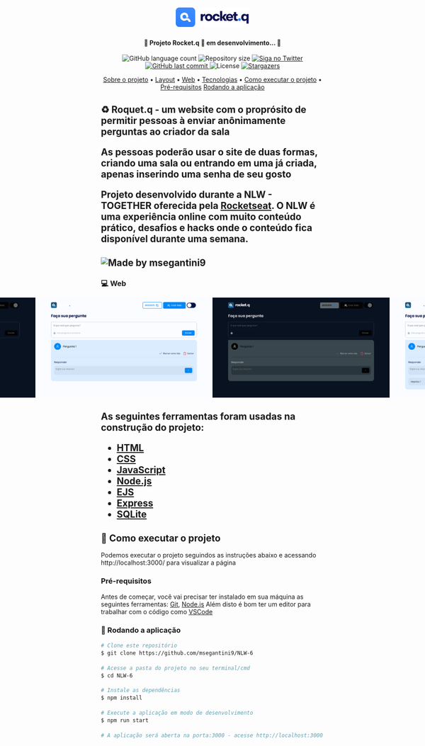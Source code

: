 <h1 align="center">
    <img alt="NextLevelWeek" title="#NextLevelWeek" src="./public/images/logo.png" />
</h1>

<h4 align="center"> 
	🚧 Projeto Rocket.q 🚀 em desenvolvimento... 🚧
</h4>



<p align="center">
  <img alt="GitHub language count" src="https://img.shields.io/github/languages/count/msegantini9/NLW-6?color=%2304D361">

  <img alt="Repository size" src="https://img.shields.io/github/repo-size/msegantini9/NLW-6">

  	
  <a href="https://twitter.com/MatheusSeganti4/">
    <img alt="Siga no Twitter" src="https://img.shields.io/twitter/url?url=https://github.com/msegantini9/NLW-6">
  </a>
	
  
  <a href="https://github.com/msegantini9">
    <img alt="GitHub last commit" src="https://img.shields.io/github/last-commit/msegantini9/NLW-6">
  </a>

  <img alt="License" src="https://img.shields.io/badge/license-MIT-brightgreen">
   <a href="https://github.com/msegantini9/NLW-6/stargazers">
    <img alt="Stargazers" src="https://img.shields.io/github/stars/msegantini9/NLW-6?style=social">
  </a>
</p>



<p align="center">
 <a href="#objetivo">Sobre o projeto</a> •
 <a href="#layout">Layout</a> • 
 <a href="#web">Web</a> • 
 <a href="#tecnologias">Tecnologias</a> • 
 <a href="#executar">Como executar o projeto</a> • 
 <a href="#pre-requisitos">Pré-requisitos</a>
 <a href="#rodando">Rodando a aplicação</a>
</p>

<h2 id="objetivo"📔 Sobre o projeto</h2>

♻️ Roquet.q -  um website com o proprósito de permitir pessoas à enviar anônimamente perguntas ao criador da sala

As pessoas poderão usar o site de duas formas, criando uma sala ou entrando em uma já criada, apenas inserindo uma senha de seu gosto

Projeto desenvolvido durante a **NLW - TOGETHER** oferecida pela [Rocketseat](https://github.com/Rocketseat).
O NLW é uma experiência online com muito conteúdo prático, desafios e hacks onde o conteúdo fica disponível durante uma semana.


<h2 id="layout🎨 Layout</h2>

O layout da aplicação está disponível no Figma:

<a href="https://www.figma.com/file/VKWrverRFtveSseOp1CWz2/Roquet.q-%2302-(Copy)?node-id=0%3A1">
  <img alt="Made by msegantini9" src="https://img.shields.io/badge/Acessar%20Layout%20-Figma-%2304D361">
</a>

<h3 id="web">💻 Web</h3>

<p align="center" style="display: flex; align-items: flex-start; justify-content: center;">
  <img alt="NextLevelWeek" title="#NextLevelWeek" src="./public/images/screenshots/login-create.png" width="400px"/>
  <img alt="NextLevelWeek" title="#NextLevelWeek" src="./public/images/screenshots/create.png" width="400px"/>
  <img alt="NextLevelWeek" title="#NextLevelWeek" src="./public/images/screenshots/no-questions.png" width="400px"/>
  <img alt="NextLevelWeek" title="#NextLevelWeek" src="./public/images/screenshots/no-questions-dark.png" width="400px"/>
  <img alt="NextLevelWeek" title="#NextLevelWeek" src="./public/images/screenshots/questions.png" width="400px"/>
  <img alt="NextLevelWeek" title="#NextLevelWeek" src="./public/images/screenshots/questions-dark.png" width="400px"/>
  <img alt="NextLevelWeek" title="#NextLevelWeek" src="./public/images/screenshots/answer.png" width="400px"/>
  <img alt="NextLevelWeek" title="#NextLevelWeek" src="./public/images/screenshots/answer-dark.png" width="400px"/>
  <img alt="NextLevelWeek" title="#NextLevelWeek" src="./public/images/screenshots/modal.png" width="400px"/>
  <img alt="NextLevelWeek" title="#NextLevelWeek" src="./public/images/screenshots/modal-dark.png" width="400px"/>
</p>

<h2 id="tecnologias"⚙️ Tecnologias</h2>

As seguintes ferramentas foram usadas na construção do projeto:

- [HTML](https://developer.mozilla.org/pt-BR/docs/Web/HTML)
- [CSS](https://developer.mozilla.org/pt-BR/docs/Web/CSS)
- [JavaScript](https://developer.mozilla.org/pt-BR/docs/Web/JavaScript)
- [Node.js](https://expressjs.com/pt-br/)
- [EJS](https://ejs.co/)
- [Express](https://expressjs.com/pt-br/)
- [SQLite](https://www.sqlite.org/index.html)

<h2 id="executar">🚀 Como executar o projeto</h2>

Podemos executar o projeto seguindos as instruções abaixo e acessando http://localhost:3000/ para visualizar a página

<h3 id="pre-requisitos">Pré-requisitos</h3>

Antes de começar, você vai precisar ter instalado em sua máquina as seguintes ferramentas:
[Git](https://git-scm.com), [Node.js](https://nodejs.org/en/)
Além disto é bom ter um editor para trabalhar com o código como [VSCode](https://code.visualstudio.com/)


<h3 id="rodando">🧭 Rodando a aplicação</h3>

```bash
# Clone este repositório
$ git clone https://github.com/msegantini9/NLW-6

# Acesse a pasta do projeto no seu terminal/cmd
$ cd NLW-6

# Instale as dependências
$ npm install

# Execute a aplicação em modo de desenvolvimento
$ npm run start

# A aplicação será aberta na porta:3000 - acesse http://localhost:3000
```
